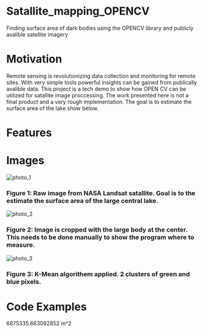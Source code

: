 # Satallite_mapping_OPENCV
Finding surface area of dark bodies using the OPENCV library and publicly avalible satellite imagery 

# Motivation
Remote sensing is revolutionizing data collection and monitoring for remote sites. With very simple tools powerful insights can be gained from publically avalible data. This project is a tech demo to show how OPEN CV can be utilized for satallite image proccessing. The work presented here is not a final product and a very rough implementation. The goal is to estimate the surface area of the lake show below. 

# Features

# Images

![photo_1](https://user-images.githubusercontent.com/78721353/111085680-a5d48180-84d5-11eb-8be0-d226a4568e33.png)

### Figure 1: Raw image from NASA Landsat satallite. Goal is to the estimate the surface area of the large central lake. 

![photo_2](https://user-images.githubusercontent.com/78721353/111085761-f8ae3900-84d5-11eb-8dd2-01c5d37f2b9a.png)

### Figure 2: Image is cropped with the large body at the center. This needs to be done manually to show the program where to measure. 

![photo_3](https://user-images.githubusercontent.com/78721353/111085795-2d21f500-84d6-11eb-833c-8d3a6cf9e456.png)

### Figure 3: K-Mean algorithem applied. 2 clusters of green and blue pixels. 

# Code Examples 


6875335.663082852 m^2
